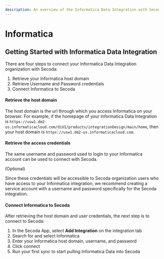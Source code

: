 ```yaml
---
description: An overview of the Informatica Data Integration with Secoda
---
```


# Informatica

## Getting Started with Informatica Data Integration

There are four steps to connect your Informatica Data Integration organization with Secoda:

1. Retrieve your Informatica host domain
2. Retrieve Username and Password credentials
3. Connect Informatica to Secoda

#### Retrieve the host domain

The host domain is the url through which you access Informatica on your browser. For example, if the homepage of your Informatica Data Integration is `https://usw1.dm2-us.informaticacloud.com/diUI/products/integrationDesign/main/home`, then your host domain is `https://usw1.dm2-us.informaticacloud.com`.

#### Retrieve the access credentials

The same username and password used to login to your Informatica account can be used to connect with Secoda.

(Optional)&#x20;

Since these credentials will be accessible to Secoda organization users who have access to your Informatica integration, we recommend creating a service account with a username and password specifically for the Secoda integration.

#### Connect Informatica to Secoda

After retrieving the host domain and user credentials, the next step is to connect to Secoda:

1. In the Secoda App, select **Add Integration** on the integration tab
2. Search for and select Informatica
3. Enter your Informatica host domain, username, and password
4. Click connect
5. Run your first sync to start pulling Informatica Data into Secoda
